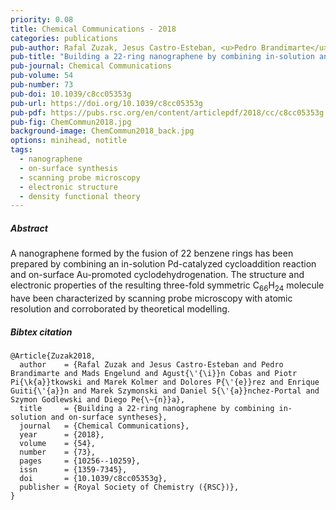 ```yaml
---
priority: 0.08
title: Chemical Communications - 2018
categories: publications
pub-author: Rafal Zuzak, Jesus Castro-Esteban, <u>Pedro Brandimarte</u>, Mads Engelund, Agustín Cobas, Piotr Piatkowski, Marek Kolmer, Dolores Pérez, Enrique Guitián, Marek Szymonski, Daniel Sánchez-Portal, Szymon Godlewski, and Diego Peña
pub-title: "Building a 22-ring nanographene by combining in-solution and on-surface syntheses"
pub-journal: Chemical Communications
pub-volume: 54
pub-number: 73
pub-doi: 10.1039/c8cc05353g
pub-url: https://doi.org/10.1039/c8cc05353g
pub-pdf: https://pubs.rsc.org/en/content/articlepdf/2018/cc/c8cc05353g
pub-fig: ChemCommun2018.jpg
background-image: ChemCommun2018_back.jpg
options: minihead, notitle
tags:
  - nanographene
  - on-surface synthesis
  - scanning probe microscopy
  - electronic structure
  - density functional theory
---
```


##### Abstract

A nanographene formed by the fusion of 22 benzene rings has been prepared by combining an in-solution Pd-catalyzed cycloaddition reaction and on-surface Au-promoted cyclodehydrogenation.
The structure and electronic properties of the resulting three-fold symmetric C<sub>66</sub>H<sub>24</sub> molecule have been characterized by scanning probe microscopy with atomic resolution and corroborated by theoretical modelling.

##### Bibtex citation

```
@Article{Zuzak2018,
  author    = {Rafal Zuzak and Jesus Castro-Esteban and Pedro Brandimarte and Mads Engelund and Agust{\'{\i}}n Cobas and Piotr Pi{\k{a}}tkowski and Marek Kolmer and Dolores P{\'{e}}rez and Enrique Guiti{\'{a}}n and Marek Szymonski and Daniel S{\'{a}}nchez-Portal and Szymon Godlewski and Diego Pe{\~{n}}a},
  title     = {Building a 22-ring nanographene by combining in-solution and on-surface syntheses},
  journal   = {Chemical Communications},
  year      = {2018},
  volume    = {54},
  number    = {73},
  pages     = {10256--10259},
  issn      = {1359-7345},
  doi       = {10.1039/c8cc05353g},
  publisher = {Royal Society of Chemistry ({RSC})},
}
```
